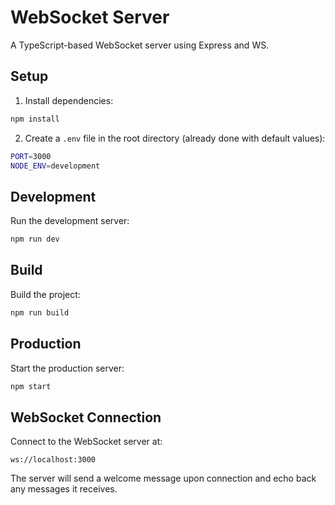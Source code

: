 # WebSocket Server

A TypeScript-based WebSocket server using Express and WS.

## Setup

1. Install dependencies:

```bash
npm install
```

2. Create a `.env` file in the root directory (already done with default values):

```bash
PORT=3000
NODE_ENV=development
```

## Development

Run the development server:

```bash
npm run dev
```

## Build

Build the project:

```bash
npm run build
```

## Production

Start the production server:

```bash
npm start
```

## WebSocket Connection

Connect to the WebSocket server at:

```
ws://localhost:3000
```

The server will send a welcome message upon connection and echo back any messages it receives.
